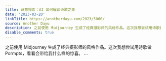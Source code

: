 ```yaml
---
title: 诗意探索：AI 如何解读诗歌之美
date: '2023-03-20'
linkTitle: https://anotherdayu.com/2023/5060/
source: Another Dayu
description: 之前使用 Midjourney 生成了经典摄影师的风格作品。这次我想尝试用诗歌做 Pormpts，看看会带给我什么样的惊喜。 ...
disable_comments: true
---
```

之前使用 Midjourney 生成了经典摄影师的风格作品。这次我想尝试用诗歌做 Pormpts，看看会带给我什么样的惊喜。 ...